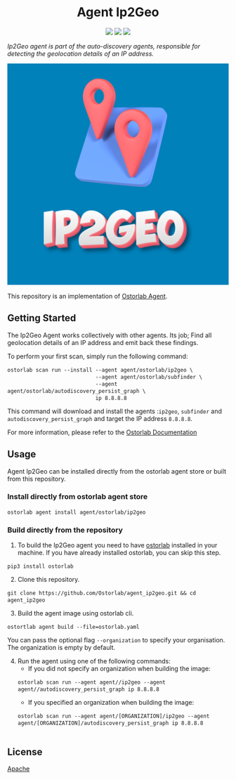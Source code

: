 <h1 align="center">Agent Ip2Geo</h1>

<p align="center">
<img src="https://img.shields.io/badge/License-Apache_2.0-brightgreen.svg">
<img src="https://img.shields.io/github/languages/top/ostorlab/agent_tsunami">
<img src="https://img.shields.io/badge/PRs-welcome-brightgreen.svg">
</p>

_Ip2Geo agent is part of the auto-discovery agents, responsible for detecting the geolocation details of an IP address._

<p align="center">
<img src="https://github.com/Ostorlab/agent_ip2geo/blob/main/images/logo.png" alt="agent-ip2geo" />
</p>

This repository is an implementation of [Ostorlab Agent](https://pypi.org/project/ostorlab/). 

## Getting Started
The Ip2Geo Agent works collectively with other agents. Its job; Find all geolocation details of an IP address and emit back these findings.

To perform your first scan, simply run the following command:

```shell
ostorlab scan run --install --agent agent/ostorlab/ip2geo \
							--agent agent/ostorlab/subfinder \
							--agent agent/ostorlab/autodiscovery_persist_graph \
							ip 8.8.8.8
```

This command will download and install the agents :`ip2geo`, `subfinder` and `autodiscovery_persist_graph` and target the IP address `8.8.8.8`.

For more information, please refer to the [Ostorlab Documentation](https://github.com/Ostorlab/ostorlab/blob/main/README.md)


## Usage

Agent Ip2Geo can be installed directly from the ostorlab agent store or built from this repository.

 ### Install directly from ostorlab agent store

 ```shell
 ostorlab agent install agent/ostorlab/ip2geo
 ```

### Build directly from the repository

 1. To build the Ip2Geo agent you need to have [ostorlab](https://pypi.org/project/ostorlab/) installed in your machine. If you have already installed ostorlab, you can skip this step.

```shell
pip3 install ostorlab
```

 2. Clone this repository.

```shell
git clone https://github.com/Ostorlab/agent_ip2geo.git && cd agent_ip2geo
```

 3. Build the agent image using ostorlab cli.

 ```shell
 ostortlab agent build --file=ostorlab.yaml
 ```
 You can pass the optional flag `--organization` to specify your organisation. The organization is empty by default.

 4. Run the agent using one of the following commands:
	 * If you did not specify an organization when building the image:
	  ```shell
	  ostorlab scan run --agent agent//ip2geo --agent agent//autodiscovery_persist_graph ip 8.8.8.8
	  ```
	 * If you specified an organization when building the image:
	  ```shell
	  ostorlab scan run --agent agent/[ORGANIZATION]/ip2geo --agent agent/[ORGANIZATION]/autodiscovery_persist_graph ip 8.8.8.8


## License
[Apache](./LICENSE)

